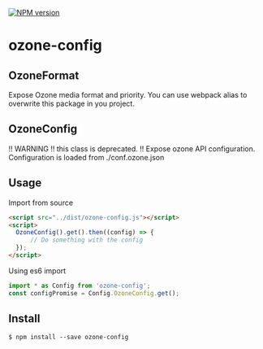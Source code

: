 [![NPM version][npm-image]][npm-url]

# ozone-config

## OzoneFormat

Expose Ozone media format and priority.
You can use webpack alias to overwrite this package in you project.

## OzoneConfig

!! WARNING !! this class is deprecated. !!
Expose ozone API configuration.
Configuration is loaded from ./conf.ozone.json

## Usage

Import from source
```html
<script src="../dist/ozone-config.js"></script>
<script>
  OzoneConfig().get().then((config) => {
      // Do something with the config
  });
</script>
```


Using es6 import
```javaScript
import * as Config from 'ozone-config';
const configPromise = Config.OzoneConfig.get();

```

## Install

```
$ npm install --save ozone-config
```


[npm-image]: https://badge.fury.io/js/ozone-config.svg
[npm-url]: https://npmjs.org/package/ozone-config

